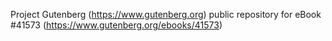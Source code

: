 Project Gutenberg (https://www.gutenberg.org) public repository for eBook #41573 (https://www.gutenberg.org/ebooks/41573)
